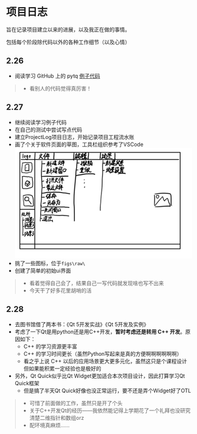 # 项目日志

旨在记录项目建立以来的进展，以及我正在做的事情。

包括每个阶段除代码以外的各种工作细节（以及心情）

## 2.26

- 阅读学习 GitHub 上的 pytq [例子代码](https://github.com/pyqt/examples)

> - 看别人的代码觉得真厉害！

## 2.27

- 继续阅读学习例子代码
- 在自己的测试中尝试写点代码
- 建立ProjectLog项目日志，开始记录项目工程流水账
- 画了个关于软件页面的草图，工具栏组织参考了VSCode
  ![ ](figs/主界面_v1.0.jpg)
- 挑了一些图标，位于`figs\raw\`
- 创建了简单的初始ui界面

> - 看着觉得自己会了，结果自己一写代码就发现啥也写不出来
> - 今天干了好多花里胡哨的活

## 2.28

- 去图书馆借了两本书：《Qt 5开发实战》《Qt 5开发及实例》
- 考虑了一下Qt是用python还是用C++开发，**暂时考虑还是转用 C++ 开发**。原因如下：
  - C++ 的学习资源更丰富
  - C++ 的学习时间更长（虽然Python写起来是真的方便啊啊啊啊啊啊）
  - 看之乎上说 C++ 以后的应用场景更大更多元化，虽然这只是个课程设计但如果能积累一定经验也是极好的
- 另外，Qt Quick似乎比Qt Widget更加适合本次项目设计，因此打算学习Qt Quick框架
  - 但是搞了半天Qt Quick好像也没正常运行，要不还是弄个Widget好了OTL

> - 可惜了前面做的工作，虽然只是开了个头
> - 关于C++开发Qt的经历——我依然能记得上学期花了一个礼拜也没研究清楚二维指针和数组orz
> - 配环境真麻烦……
